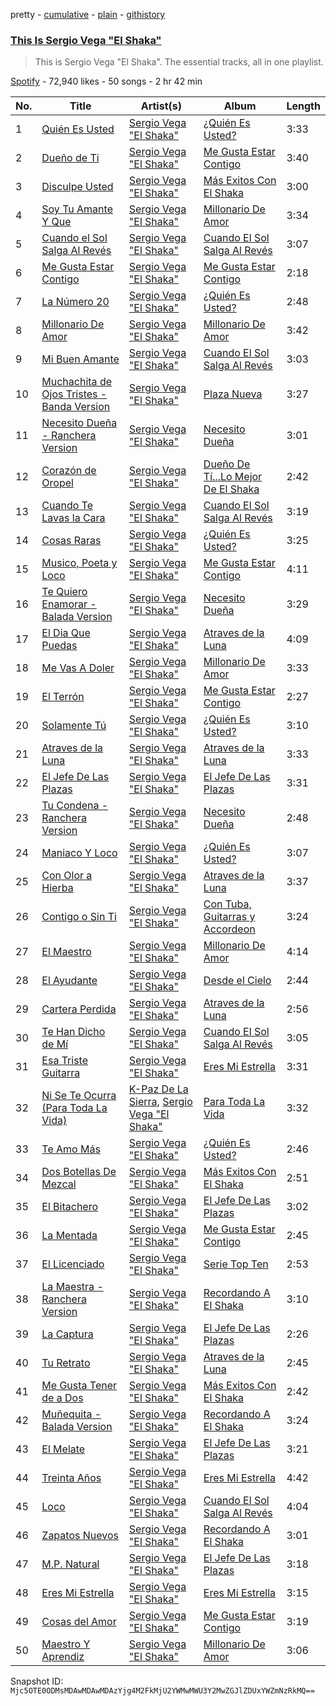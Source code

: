 pretty - [cumulative](/playlists/cumulative/37i9dQZF1DZ06evO3wDj1z.md) - [plain](/playlists/plain/37i9dQZF1DZ06evO3wDj1z) - [githistory](https://github.githistory.xyz/mackorone/spotify-playlist-archive/blob/main/playlists/plain/37i9dQZF1DZ06evO3wDj1z)

### [This Is Sergio Vega "El Shaka"](https://open.spotify.com/playlist/37i9dQZF1DZ06evO3wDj1z)

> This is Sergio Vega "El Shaka"\. The essential tracks, all in one playlist.

[Spotify](https://open.spotify.com/user/spotify) - 72,940 likes - 50 songs - 2 hr 42 min

| No. | Title | Artist(s) | Album | Length |
|---|---|---|---|---|
| 1 | [Quién Es Usted](https://open.spotify.com/track/4lac6b0JIjh4hQiW9IGKea) | [Sergio Vega "El Shaka"](https://open.spotify.com/artist/5YNi3BopLa4XtYRtzML80L) | [¿Quién Es Usted?](https://open.spotify.com/album/3NoapLHvTH6AlaSczk2e3o) | 3:33 |
| 2 | [Dueño de Ti](https://open.spotify.com/track/7j9iuJvGg8Ve2O20CO8Oho) | [Sergio Vega "El Shaka"](https://open.spotify.com/artist/5YNi3BopLa4XtYRtzML80L) | [Me Gusta Estar Contigo](https://open.spotify.com/album/75O9ELyZKaqQEpO6Y5EtNG) | 3:40 |
| 3 | [Disculpe Usted](https://open.spotify.com/track/0uYmSZoLXmxBkvsH4jGQRY) | [Sergio Vega "El Shaka"](https://open.spotify.com/artist/5YNi3BopLa4XtYRtzML80L) | [Más Exitos Con El Shaka](https://open.spotify.com/album/7C7OFtcJyns1tygKSowvzO) | 3:00 |
| 4 | [Soy Tu Amante Y Que](https://open.spotify.com/track/1iNP2rLmcCCoXuqsjNkSE2) | [Sergio Vega "El Shaka"](https://open.spotify.com/artist/5YNi3BopLa4XtYRtzML80L) | [Millonario De Amor](https://open.spotify.com/album/13d6INVzyUnmbJlFEjvZMQ) | 3:34 |
| 5 | [Cuando el Sol Salga Al Revés](https://open.spotify.com/track/421JL88eYQqTCwEmsNmmXj) | [Sergio Vega "El Shaka"](https://open.spotify.com/artist/5YNi3BopLa4XtYRtzML80L) | [Cuando El Sol Salga Al Revés](https://open.spotify.com/album/3yZ3Du2ASwDDYMmQsvSlCa) | 3:07 |
| 6 | [Me Gusta Estar Contigo](https://open.spotify.com/track/6Moso5DtGXmTgS3DaXZrRB) | [Sergio Vega "El Shaka"](https://open.spotify.com/artist/5YNi3BopLa4XtYRtzML80L) | [Me Gusta Estar Contigo](https://open.spotify.com/album/75O9ELyZKaqQEpO6Y5EtNG) | 2:18 |
| 7 | [La Número 20](https://open.spotify.com/track/4dmOQs3LUlmxGenu1GxogE) | [Sergio Vega "El Shaka"](https://open.spotify.com/artist/5YNi3BopLa4XtYRtzML80L) | [¿Quién Es Usted?](https://open.spotify.com/album/3NoapLHvTH6AlaSczk2e3o) | 2:48 |
| 8 | [Millonario De Amor](https://open.spotify.com/track/7LCymER3kimMSSMBnuyEub) | [Sergio Vega "El Shaka"](https://open.spotify.com/artist/5YNi3BopLa4XtYRtzML80L) | [Millonario De Amor](https://open.spotify.com/album/13d6INVzyUnmbJlFEjvZMQ) | 3:42 |
| 9 | [Mi Buen Amante](https://open.spotify.com/track/1aRrxkV7U4uDhrVkJt8F6Y) | [Sergio Vega "El Shaka"](https://open.spotify.com/artist/5YNi3BopLa4XtYRtzML80L) | [Cuando El Sol Salga Al Revés](https://open.spotify.com/album/3yZ3Du2ASwDDYMmQsvSlCa) | 3:03 |
| 10 | [Muchachita de Ojos Tristes \- Banda Version](https://open.spotify.com/track/1PzeC9bXESHGvPhNMYn0hd) | [Sergio Vega "El Shaka"](https://open.spotify.com/artist/5YNi3BopLa4XtYRtzML80L) | [Plaza Nueva](https://open.spotify.com/album/1p3NVsYWDAYQAPfXEIpHk7) | 3:27 |
| 11 | [Necesito Dueña \- Ranchera Version](https://open.spotify.com/track/5nQusPyVdSNdpBJdX5uSq4) | [Sergio Vega "El Shaka"](https://open.spotify.com/artist/5YNi3BopLa4XtYRtzML80L) | [Necesito Dueña](https://open.spotify.com/album/0ow5H1Ztq6bPN6V5TAUVEY) | 3:01 |
| 12 | [Corazón de Oropel](https://open.spotify.com/track/38vsB0FOAILEKHDwXgERIT) | [Sergio Vega "El Shaka"](https://open.spotify.com/artist/5YNi3BopLa4XtYRtzML80L) | [Dueño De Tí...Lo Mejor De El Shaka](https://open.spotify.com/album/5eSL5zx5C2yRTUR0P6GQMm) | 2:42 |
| 13 | [Cuando Te Lavas la Cara](https://open.spotify.com/track/6UpXhrZeMtzIo8rHwKCUck) | [Sergio Vega "El Shaka"](https://open.spotify.com/artist/5YNi3BopLa4XtYRtzML80L) | [Cuando El Sol Salga Al Revés](https://open.spotify.com/album/3yZ3Du2ASwDDYMmQsvSlCa) | 3:19 |
| 14 | [Cosas Raras](https://open.spotify.com/track/2wOk4s5MjR44Yat4DTTGHi) | [Sergio Vega "El Shaka"](https://open.spotify.com/artist/5YNi3BopLa4XtYRtzML80L) | [¿Quién Es Usted?](https://open.spotify.com/album/3NoapLHvTH6AlaSczk2e3o) | 3:25 |
| 15 | [Musico, Poeta y Loco](https://open.spotify.com/track/1J8WH97XXerjrLqOTgoeAx) | [Sergio Vega "El Shaka"](https://open.spotify.com/artist/5YNi3BopLa4XtYRtzML80L) | [Me Gusta Estar Contigo](https://open.spotify.com/album/75O9ELyZKaqQEpO6Y5EtNG) | 4:11 |
| 16 | [Te Quiero Enamorar \- Balada Version](https://open.spotify.com/track/0tlYDlWKenqL5u78jZKh0z) | [Sergio Vega "El Shaka"](https://open.spotify.com/artist/5YNi3BopLa4XtYRtzML80L) | [Necesito Dueña](https://open.spotify.com/album/0ow5H1Ztq6bPN6V5TAUVEY) | 3:29 |
| 17 | [El Dia Que Puedas](https://open.spotify.com/track/2irOqljUpmxU16GCq8mZ6U) | [Sergio Vega "El Shaka"](https://open.spotify.com/artist/5YNi3BopLa4XtYRtzML80L) | [Atraves de la Luna](https://open.spotify.com/album/5WTFgzxPRmlbYtoiZK8xk2) | 4:09 |
| 18 | [Me Vas A Doler](https://open.spotify.com/track/6iKVu05WpKRug8ScrbIKDa) | [Sergio Vega "El Shaka"](https://open.spotify.com/artist/5YNi3BopLa4XtYRtzML80L) | [Millonario De Amor](https://open.spotify.com/album/13d6INVzyUnmbJlFEjvZMQ) | 3:33 |
| 19 | [El Terrón](https://open.spotify.com/track/2VQ66m1O2NELSZ5d5a4aMQ) | [Sergio Vega "El Shaka"](https://open.spotify.com/artist/5YNi3BopLa4XtYRtzML80L) | [Me Gusta Estar Contigo](https://open.spotify.com/album/75O9ELyZKaqQEpO6Y5EtNG) | 2:27 |
| 20 | [Solamente Tú](https://open.spotify.com/track/0fqH7Nucs1Pzm7xJo5I1xi) | [Sergio Vega "El Shaka"](https://open.spotify.com/artist/5YNi3BopLa4XtYRtzML80L) | [¿Quién Es Usted?](https://open.spotify.com/album/3NoapLHvTH6AlaSczk2e3o) | 3:10 |
| 21 | [Atraves de la Luna](https://open.spotify.com/track/3jvqC6Y2Ory7D6ijAOj6MP) | [Sergio Vega "El Shaka"](https://open.spotify.com/artist/5YNi3BopLa4XtYRtzML80L) | [Atraves de la Luna](https://open.spotify.com/album/5WTFgzxPRmlbYtoiZK8xk2) | 3:33 |
| 22 | [El Jefe De Las Plazas](https://open.spotify.com/track/1pJMMnem25kCij6sF62hut) | [Sergio Vega "El Shaka"](https://open.spotify.com/artist/5YNi3BopLa4XtYRtzML80L) | [El Jefe De Las Plazas](https://open.spotify.com/album/6Fuiu6sxPNbpGFlEIrNilN) | 3:31 |
| 23 | [Tu Condena \- Ranchera Version](https://open.spotify.com/track/6mwSeGZQuRWkXapSFpzSeW) | [Sergio Vega "El Shaka"](https://open.spotify.com/artist/5YNi3BopLa4XtYRtzML80L) | [Necesito Dueña](https://open.spotify.com/album/0ow5H1Ztq6bPN6V5TAUVEY) | 2:48 |
| 24 | [Maniaco Y Loco](https://open.spotify.com/track/1EuXwKKhEXCIpaEoUO4RD6) | [Sergio Vega "El Shaka"](https://open.spotify.com/artist/5YNi3BopLa4XtYRtzML80L) | [¿Quién Es Usted?](https://open.spotify.com/album/3NoapLHvTH6AlaSczk2e3o) | 3:07 |
| 25 | [Con Olor a Hierba](https://open.spotify.com/track/3ER1xaSXSAjfOrbBYlXll7) | [Sergio Vega "El Shaka"](https://open.spotify.com/artist/5YNi3BopLa4XtYRtzML80L) | [Atraves de la Luna](https://open.spotify.com/album/5WTFgzxPRmlbYtoiZK8xk2) | 3:37 |
| 26 | [Contigo o Sin Ti](https://open.spotify.com/track/5Wh5CjFwU85hXV41yjhRI5) | [Sergio Vega "El Shaka"](https://open.spotify.com/artist/5YNi3BopLa4XtYRtzML80L) | [Con Tuba, Guitarras y Accordeon](https://open.spotify.com/album/29LRqdEVuAWaoN3adSdASE) | 3:24 |
| 27 | [El Maestro](https://open.spotify.com/track/6eZ4prY9gxv8AAYVasW5FR) | [Sergio Vega "El Shaka"](https://open.spotify.com/artist/5YNi3BopLa4XtYRtzML80L) | [Millonario De Amor](https://open.spotify.com/album/13d6INVzyUnmbJlFEjvZMQ) | 4:14 |
| 28 | [El Ayudante](https://open.spotify.com/track/0dI9WuHlpDdUGFXUFO8ww7) | [Sergio Vega "El Shaka"](https://open.spotify.com/artist/5YNi3BopLa4XtYRtzML80L) | [Desde el Cielo](https://open.spotify.com/album/3NLkn2oW8lkfe6pLbTQiRV) | 2:44 |
| 29 | [Cartera Perdida](https://open.spotify.com/track/4EZFnkhOnDCxnSbw6tM8w8) | [Sergio Vega "El Shaka"](https://open.spotify.com/artist/5YNi3BopLa4XtYRtzML80L) | [Atraves de la Luna](https://open.spotify.com/album/5WTFgzxPRmlbYtoiZK8xk2) | 2:56 |
| 30 | [Te Han Dicho de Mí](https://open.spotify.com/track/1TVVzbCHWduRZubpPxzDkz) | [Sergio Vega "El Shaka"](https://open.spotify.com/artist/5YNi3BopLa4XtYRtzML80L) | [Cuando El Sol Salga Al Revés](https://open.spotify.com/album/3yZ3Du2ASwDDYMmQsvSlCa) | 3:05 |
| 31 | [Esa Triste Guitarra](https://open.spotify.com/track/6fq440VsaTM1gxrG5z9UXX) | [Sergio Vega "El Shaka"](https://open.spotify.com/artist/5YNi3BopLa4XtYRtzML80L) | [Eres Mi Estrella](https://open.spotify.com/album/3gbFQIpKk46W2nJ6hg8gig) | 3:31 |
| 32 | [Ni Se Te Ocurra \(Para Toda La Vida\)](https://open.spotify.com/track/5Ud3z2t76A54Z4Uhgryp2q) | [K\-Paz De La Sierra](https://open.spotify.com/artist/1TCSet7pGZCDkcXCOzH359), [Sergio Vega "El Shaka"](https://open.spotify.com/artist/5YNi3BopLa4XtYRtzML80L) | [Para Toda La Vida](https://open.spotify.com/album/5M1ekIVxWsYSU50Z40UMTc) | 3:32 |
| 33 | [Te Amo Más](https://open.spotify.com/track/0mUXqS2tc8wAH8tXGl96fM) | [Sergio Vega "El Shaka"](https://open.spotify.com/artist/5YNi3BopLa4XtYRtzML80L) | [¿Quién Es Usted?](https://open.spotify.com/album/3NoapLHvTH6AlaSczk2e3o) | 2:46 |
| 34 | [Dos Botellas De Mezcal](https://open.spotify.com/track/02KpEs5nhST1mtxBfDnZIW) | [Sergio Vega "El Shaka"](https://open.spotify.com/artist/5YNi3BopLa4XtYRtzML80L) | [Más Exitos Con El Shaka](https://open.spotify.com/album/7C7OFtcJyns1tygKSowvzO) | 2:51 |
| 35 | [El Bitachero](https://open.spotify.com/track/3uGo2w4vTh6iktL20sEYb0) | [Sergio Vega "El Shaka"](https://open.spotify.com/artist/5YNi3BopLa4XtYRtzML80L) | [El Jefe De Las Plazas](https://open.spotify.com/album/6Fuiu6sxPNbpGFlEIrNilN) | 3:02 |
| 36 | [La Mentada](https://open.spotify.com/track/1pnuFhrxM4mjNvHdvwA7Mc) | [Sergio Vega "El Shaka"](https://open.spotify.com/artist/5YNi3BopLa4XtYRtzML80L) | [Me Gusta Estar Contigo](https://open.spotify.com/album/75O9ELyZKaqQEpO6Y5EtNG) | 2:45 |
| 37 | [El Licenciado](https://open.spotify.com/track/6PEkLz630jJBn80ddIhi5o) | [Sergio Vega "El Shaka"](https://open.spotify.com/artist/5YNi3BopLa4XtYRtzML80L) | [Serie Top Ten](https://open.spotify.com/album/74dGCcyijMhAuNLja18GUZ) | 2:53 |
| 38 | [La Maestra \- Ranchera Version](https://open.spotify.com/track/1UUutkWcWg1vUeuWIlsuqW) | [Sergio Vega "El Shaka"](https://open.spotify.com/artist/5YNi3BopLa4XtYRtzML80L) | [Recordando A El Shaka](https://open.spotify.com/album/78fYl5Q2DyPivtolvFxGaa) | 3:10 |
| 39 | [La Captura](https://open.spotify.com/track/79RyBdM6shRCcdYIFtyWoo) | [Sergio Vega "El Shaka"](https://open.spotify.com/artist/5YNi3BopLa4XtYRtzML80L) | [El Jefe De Las Plazas](https://open.spotify.com/album/6Fuiu6sxPNbpGFlEIrNilN) | 2:26 |
| 40 | [Tu Retrato](https://open.spotify.com/track/3JAoKeOr0fK8MYeEEQRSzA) | [Sergio Vega "El Shaka"](https://open.spotify.com/artist/5YNi3BopLa4XtYRtzML80L) | [Atraves de la Luna](https://open.spotify.com/album/5WTFgzxPRmlbYtoiZK8xk2) | 2:45 |
| 41 | [Me Gusta Tener de a Dos](https://open.spotify.com/track/0QlGXSHMfRUrzzPAC92nFo) | [Sergio Vega "El Shaka"](https://open.spotify.com/artist/5YNi3BopLa4XtYRtzML80L) | [Más Exitos Con El Shaka](https://open.spotify.com/album/7C7OFtcJyns1tygKSowvzO) | 2:42 |
| 42 | [Muñequita \- Balada Version](https://open.spotify.com/track/36csppf4oC76qA6vbMWDSo) | [Sergio Vega "El Shaka"](https://open.spotify.com/artist/5YNi3BopLa4XtYRtzML80L) | [Recordando A El Shaka](https://open.spotify.com/album/78fYl5Q2DyPivtolvFxGaa) | 3:24 |
| 43 | [El Melate](https://open.spotify.com/track/6ykBuAVP23NGrXVm9HsuVt) | [Sergio Vega "El Shaka"](https://open.spotify.com/artist/5YNi3BopLa4XtYRtzML80L) | [El Jefe De Las Plazas](https://open.spotify.com/album/6Fuiu6sxPNbpGFlEIrNilN) | 3:21 |
| 44 | [Treinta Años](https://open.spotify.com/track/3xPnwRcoZ7Vd8H1w8wlPsW) | [Sergio Vega "El Shaka"](https://open.spotify.com/artist/5YNi3BopLa4XtYRtzML80L) | [Eres Mi Estrella](https://open.spotify.com/album/3gbFQIpKk46W2nJ6hg8gig) | 4:42 |
| 45 | [Loco](https://open.spotify.com/track/2W5YzZvhA7SOsGAvk8e9Ke) | [Sergio Vega "El Shaka"](https://open.spotify.com/artist/5YNi3BopLa4XtYRtzML80L) | [Cuando El Sol Salga Al Revés](https://open.spotify.com/album/3yZ3Du2ASwDDYMmQsvSlCa) | 4:04 |
| 46 | [Zapatos Nuevos](https://open.spotify.com/track/4vSysCCv3X0TEGalKGXPu5) | [Sergio Vega "El Shaka"](https://open.spotify.com/artist/5YNi3BopLa4XtYRtzML80L) | [Recordando A El Shaka](https://open.spotify.com/album/78fYl5Q2DyPivtolvFxGaa) | 3:01 |
| 47 | [M.P\. Natural](https://open.spotify.com/track/1LVPTmZhf9PNn2kHNFIImD) | [Sergio Vega "El Shaka"](https://open.spotify.com/artist/5YNi3BopLa4XtYRtzML80L) | [El Jefe De Las Plazas](https://open.spotify.com/album/6Fuiu6sxPNbpGFlEIrNilN) | 3:18 |
| 48 | [Eres Mi Estrella](https://open.spotify.com/track/7HtRhY4YrqTIg2NCizbBL4) | [Sergio Vega "El Shaka"](https://open.spotify.com/artist/5YNi3BopLa4XtYRtzML80L) | [Eres Mi Estrella](https://open.spotify.com/album/3gbFQIpKk46W2nJ6hg8gig) | 3:15 |
| 49 | [Cosas del Amor](https://open.spotify.com/track/4PkrQwJUTI6enWI3tDiJMe) | [Sergio Vega "El Shaka"](https://open.spotify.com/artist/5YNi3BopLa4XtYRtzML80L) | [Me Gusta Estar Contigo](https://open.spotify.com/album/75O9ELyZKaqQEpO6Y5EtNG) | 3:19 |
| 50 | [Maestro Y Aprendiz](https://open.spotify.com/track/4SaKKJfr6J1dXS0wBYcr0L) | [Sergio Vega "El Shaka"](https://open.spotify.com/artist/5YNi3BopLa4XtYRtzML80L) | [Millonario De Amor](https://open.spotify.com/album/13d6INVzyUnmbJlFEjvZMQ) | 3:06 |

Snapshot ID: `Mjc5OTE0ODMsMDAwMDAwMDAzYjg4M2FkMjU2YWMwMWU3Y2MwZGJlZDUxYWZmNzRkMQ==`
